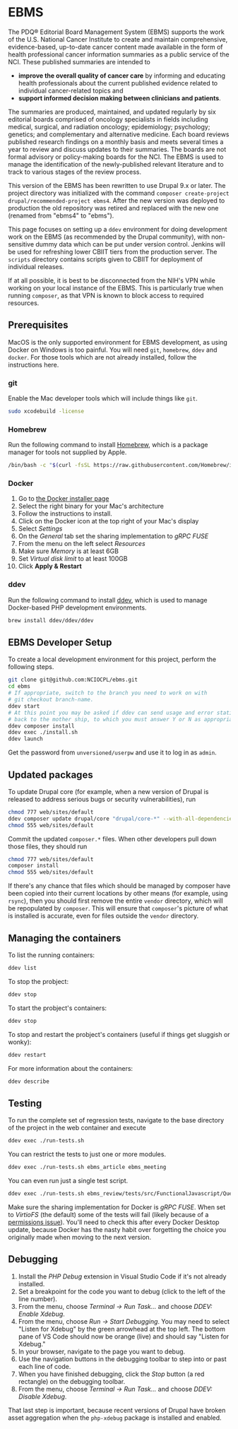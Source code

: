 # EBMS

The PDQ® Editorial Board Management System (EBMS) supports the work of the
U.S. National Cancer Institute to create and maintain comprehensive,
evidence-based, up-to-date cancer content made available in the form of
health professional cancer information summaries as a public service of
the NCI. These published summaries are intended to

- **improve the overall quality of cancer care** by informing and educating
health professionals about the current published evidence related to individual
cancer-related topics and
- **support informed decision making between clinicians and patients**.

The summaries are produced, maintained, and updated regularly by six editorial
boards comprised of oncology specialists in fields including medical, surgical,
and radiation oncology; epidemiology; psychology; genetics; and complementary
and alternative medicine. Each board reviews published research findings on a
monthly basis and meets several times a year to review and discuss updates to
their summaries. The boards are not formal advisory or policy-making boards for
the NCI. The EBMS is used to manage the identification of the newly-published
relevant literature and to track to various stages of the review process.

This version of the EBMS has been rewritten to use Drupal 9.x or later.
The project directory was initialized with the command
`composer create-project drupal/recommended-project ebms4`.
After the new version was deployed to production the old repository
was retired and replaced with the new one (renamed from "ebms4" to "ebms").

This page focuses on setting up a `ddev` environment for doing development
work on the EBMS (as recommended by the Drupal community), with non-sensitive
dummy data which can be put under version control. Jenkins will be used for
refreshing lower CBIIT tiers from the production server. The `scripts`
directory contains scripts given to CBIIT for deployment of individual
releases.

If at all possible, it is best to be disconnected from the NIH's VPN while
working on your local instance of the EBMS. This is particularly true when
running `composer`, as that VPN is known to block access to required
resources.

## Prerequisites

MacOS is the only supported environment for EBMS development, as using
Docker on Windows is too painful.
You will need `git`, `homebrew`, `ddev` and `docker`.
For those tools which are not already installed, follow the instructions
here.

### git

Enable the Mac developer tools which will include things like `git`.

```bash
sudo xcodebuild -license
```

### Homebrew

Run the following command to install [Homebrew](https://brew.sh/), which is a
package manager for tools not supplied by Apple.

```bash
/bin/bash -c "$(curl -fsSL https://raw.githubusercontent.com/Homebrew/install/HEAD/install.sh)"
```

### Docker

1. Go to [the Docker installer page](https://docs.docker.com/desktop/install/mac-install/)
2. Select the right binary for your Mac's architecture
3. Follow the instructions to install.
4. Click on the Docker icon at the top right of your Mac's display
5. Select *Settings*
6. On the *General* tab set the sharing implementation to *gRPC FUSE*
7. From the menu on the left select *Resources*
8. Make sure *Memory* is at least 6GB
9. Set *Virtual disk limit* to at least 100GB
10. Click **Apply & Restart**

### ddev

Run the following command to install [ddev](https://ddev.com), which is used to
manage Docker-based PHP development environments.

```bash
brew install ddev/ddev/ddev
```

## EBMS Developer Setup

To create a local development environment for this project, perform the following steps.

```bash
git clone git@github.com:NCIOCPL/ebms.git
cd ebms
# If appropriate, switch to the branch you need to work on with
# git checkout branch-name.
ddev start
# At this point you may be asked if ddev can send usage and error statistics
# back to the mother ship, to which you must answer Y or N as appropriate.
ddev composer install
ddev exec ./install.sh
ddev launch
```

Get the password from `unversioned/userpw` and use it to log in as `admin`.

## Updated packages

To update Drupal core (for example, when a new version of Drupal is
released to address serious bugs or security vulnerabilities), run

```bash
chmod 777 web/sites/default
ddev composer update drupal/core "drupal/core-*" --with-all-dependencies
chmod 555 web/sites/default
```

Commit the updated `composer.*` files. When other developers pull down
those files, they should run

```bash
chmod 777 web/sites/default
composer install
chmod 555 web/sites/default
```

If there's any chance that files which should be managed by composer have
been copied into their current locations by other means (for example, using
`rsync`), then you should first remove the entire `vendor` directory, which
will be repopulated by `composer`. This will ensure that `composer`'s picture
of what is installed is accurate, even for files outside the `vendor`
directory.

## Managing the containers

To list the running containers:

```bash
ddev list
```

To stop the probject:

```bash
ddev stop
```

To start the probject's containers:

```bash
ddev stop
```

To stop and restart the probject's containers (useful if things get sluggish
or wonky):

```bash
ddev restart
```

For more information about the containers:

```bash
ddev describe
```

## Testing

To run the complete set of regression tests, navigate to the base
directory of the project in the web container and execute

```bash
ddev exec ./run-tests.sh
```

You can restrict the tests to just one or more modules.

```bash
ddev exec ./run-tests.sh ebms_article ebms_meeting
```

You can even run just a single test script.

```bash
ddev exec ./run-tests.sh ebms_review/tests/src/FunctionalJavascript/QueueTest.php
```

Make sure the sharing implementation for Docker is *gRPC FUSE*. When set to
*VirtioFS* (the default) some of the tests will fail (likely because of a
[permissions issue](https://github.com/docker/for-mac/issues/6614)).
You'll need to check this after every Docker Desktop update, because Docker
has the nasty habit over forgetting the choice you originally made when
moving to the next version.

## Debugging

1. Install the *PHP Debug* extension in Visual Studio Code if it's not
already installed.
2. Set a breakpoint for the code you want to debug (click to the left
of the line number).
3. From the menu, choose *Terminal -> Run Task...* and choose *DDEV:
Enable Xdebug*.
4. From the menu, choose *Run -> Start Debugging*. You may need to select
"Listen for Xdebug" by the green arrowhead at the top left. The bottom
pane of VS Code should now be orange (live) and should say "Listen for
Xdebug."
5. In your browser, navigate to the page you want to debug.
6. Use the navigation buttons in the debugging toolbar to step into or
past each line of code.
7. When you have finished debugging, click the *Stop* button (a red
rectangle) on the debugging toolbar.
8. From the menu, choose *Terminal -> Run Task...* and choose *DDEV:
Disable Xdebug*.

That last step is important, because recent versions of Drupal have
broken asset aggregation when the `php-xdebug` package is installed
and enabled.
